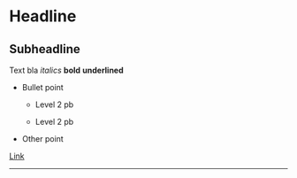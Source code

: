 # Headline

## Subheadline

Text bla *italics* **bold** __underlined__

- Bullet point

  - Level 2 pb

  - Level 2 pb

- Other point

[Link](http://www.github.com/haesleinhuepf/git-bob)

---
